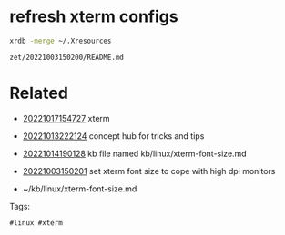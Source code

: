 # refresh xterm configs
```bash
xrdb -merge ~/.Xresources
```

` zet/20221003150200/README.md `

# Related

- [20221017154727](/zet/20221017154727/README.md) xterm

- [20221013222124](/zet/20221013222124/README.md) concept hub for tricks and tips


- [20221014190128](/zet/20221014190128/README.md) kb file named kb/linux/xterm-font-size.md
- [20221003150201](/zet/20221003150201/README.md) set xterm font size to cope with high dpi monitors
- ~/kb/linux/xterm-font-size.md

Tags:

    #linux #xterm 
